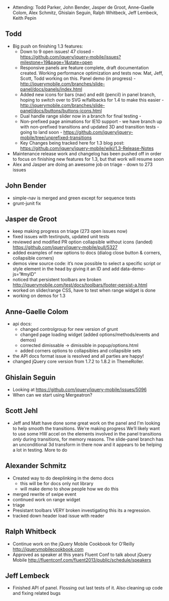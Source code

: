 * Attending: Todd Parker, John Bender, Jasper de Groot, Anne-Gaelle Colom, Alex Schmitz, Ghislain Seguin, Ralph Whitbeck, Jeff Lembeck, Keith Pepin

## Todd
* Big push on finishing 1.3 features:
  - Down to 9 open issues! 47 closed - https://github.com/jquery/jquery-mobile/issues?milestone=19&page=1&state=open
  - Responsive panels are feature complete, draft documentation created. Working performance optimization and tests now. Mat, Jeff, Scott, Todd working on this. Panel demo (in progress) - http://jquerymobile.com/branches/slide-panel/docs/panels/index.html
  - Added new icons for bars (nav) and edit (pencil) in panel branch, hoping to switch over to SVG w/fallbacks for 1.4 to make this easier - http://jquerymobile.com/branches/slide-panel/docs/buttons/buttons-icons.html
  - Dual handle range slider now in a branch for final testing -
  - Non-prefixed page animations for IE10 support - we have branch up with non-prefixed transitions and updated 3D and transition tests - going to land soon - https://github.com/jquery/jquery-mobile/tree/unprefixed-transitions
  - Key Changes being tracked here for 1.3 blog post: https://github.com/jquery/jquery-mobile/wiki/1.3-Release-Notes
* Maintenance release work and changelog has been pushed off in order to focus on finishing new features for 1.3, but that work will resume soon
* Alex and Jasper are doing an awesome job on triage - down to 273 issues

## John Bender
* simple-nav is merged and green except for sequence tests
* grunt-junit fix

## Jasper de Groot
* keep making progress on triage (273 open issues now)
* fixed issues with textinputs, updated unit tests
* reviewed and modified PR option collapsible without icons (landed) https://github.com/jquery/jquery-mobile/pull/5327
* added examples of new options to docs (dialog close button & corners, collapsible corners)
* demos view source code: it’s now possible to select a specific script or style element in the head by giving it an ID and add data-demo-js=”#myID”
* noticed that persistent toolbars are broken http://jquerymobile.com/test/docs/toolbars/footer-persist-a.html
* worked on slider/range CSS, have to test when range widget is done
* working on demos for 1.3

## Anne-Gaelle Colom
* api docs:
  - changed controlgroup for new version of grunt
  - changed page loading widget (added options/methods/events and demos)
  - corrected dimissable -> dimissible in popup/options.html
  - added corners options to collapsibles and collapsible sets
* the API docs format issue is resolved and all parties are happy!
* changed jQuery core version from 1.7.2 to 1.8.2 in ThemeRoller. 

## Ghislain Seguin
* Looking at https://github.com/jquery/jquery-mobile/issues/5096
* When can we start using Mergeatron?

## Scott Jehl
* Jeff and Matt have done some great work on the panel and I'm looking to help smooth the transitions. We're making progress We’ll likely want to use some HW accel on the elements involved in the panel transitions *only* during transitions, for memory reasons. The slide-panel branch has an unconditional 3d transform in there now and it appears to be helping a lot in testing. More to do

## Alexander Schmitz
* Created way to do deeplinking in the demo docs
  - this will be for docs only not library
  - will make demo to show people how we do this
* merged rewrite of swipe event
* continued work on range widget
* triage
* Presistant toolbars VERY broken investigating this its a regression.
* tracked down header load issue with reader

## Ralph Whitbeck
* Continue work on the jQuery Mobile Cookbook for O’Reilly http://jquerymobilecookbook.com
* Approved as speaker at this years Fluent Conf to talk about jQuery Mobile http://fluentconf.com/fluent2013/public/schedule/speakers

## Jeff Lembeck
* Finished API of panel. Flossing out last tests of it. Also cleaning up code and fixing related bugs
